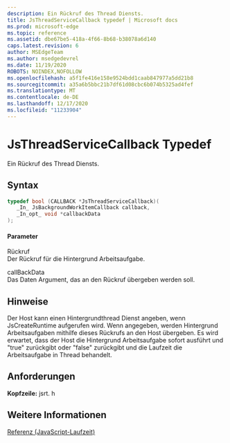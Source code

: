 ```yaml
---
description: Ein Rückruf des Thread Diensts.
title: JsThreadServiceCallback typedef | Microsoft docs
ms.prod: microsoft-edge
ms.topic: reference
ms.assetid: dbe67be5-418a-4f66-8b68-b38078a6d140
caps.latest.revision: 6
author: MSEdgeTeam
ms.author: msedgedevrel
ms.date: 11/19/2020
ROBOTS: NOINDEX,NOFOLLOW
ms.openlocfilehash: a5f1fe416e158e9524bdd1caab847977a5dd21b8
ms.sourcegitcommit: a35a6b5bbc21b7df61d08cbc6b074b5325ad4fef
ms.translationtype: MT
ms.contentlocale: de-DE
ms.lasthandoff: 12/17/2020
ms.locfileid: "11233904"
---
```

# JsThreadServiceCallback Typedef

Ein Rückruf des Thread Diensts.  
  
## Syntax  
  
```cpp  
typedef bool (CALLBACK *JsThreadServiceCallback)(  
   _In_ JsBackgroundWorkItemCallback callback,  
   _In_opt_ void *callbackData  
);  
```  
  
#### Parameter  
 Rückruf  
 Der Rückruf für die Hintergrund Arbeitsaufgabe.  
  
 callBackData  
 Das Daten Argument, das an den Rückruf übergeben werden soll.  
  
## Hinweise  
 Der Host kann einen Hintergrundthread Dienst angeben, wenn JsCreateRuntime aufgerufen wird. Wenn angegeben, werden Hintergrund Arbeitsaufgaben mithilfe dieses Rückrufs an den Host übergeben. Es wird erwartet, dass der Host die Hintergrund Arbeitsaufgabe sofort ausführt und "true" zurückgibt oder "false" zurückgibt und die Laufzeit die Arbeitsaufgabe in Thread behandelt.  
  
## Anforderungen  
 **Kopfzeile:** jsrt. h  
  
## Weitere Informationen  
 [Referenz (JavaScript-Laufzeit)](../chakra-hosting/reference-javascript-runtime.md)

